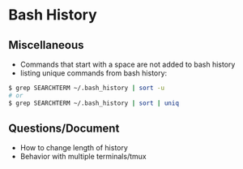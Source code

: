# Bash History


## Miscellaneous

* Commands that start with a space are not added to bash history
* listing unique commands from bash history:

```sh
$ grep SEARCHTERM ~/.bash_history | sort -u
# or
$ grep SEARCHTERM ~/.bash_history | sort | uniq
```

## Questions/Document

* How to change length of history
* Behavior with multiple terminals/tmux

